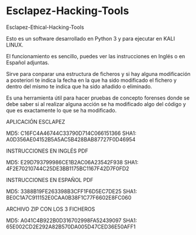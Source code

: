 # Esclapez-Hacking-Tools
Esclapez-Ethical-Hacking-Tools

Esto es un software desarrollado en Python 3 y para ejecutar en KALI LINUX.

El funcionamiento es sencillo, puedes ver las instrucciones en Inglés o en Español adjuntas.

Sirve para conparar una estructura de ficheros y si hay alguna modificación a posteriori te indica la fecha en la que ha sido modificado el fichero y dentro del mismo te indica que ha sido añadido o eliminado.

Es una herramienta útil para hacer pruebas de concepto forenses donde se debe saber si al realizar alguna acción se ha modificado algo del código y que es exactamente lo que se ha modificado.

APLICACIÓN ESCLAPEZ

MD5: C16FC4A46744C33790D714C066151366
SHA1: A0D356AE04152B5A5AC5B428BAB87727F0D46954

 

INSTRUCCIONES EN INGLÉS PDF

MD5: E29D793799986CE1B2AC06A23542F938
SHA1: 4F2E70210744C25DE3BB1175BC1167F42D7F0FD2

 

INSTRUCCIONES EN ESPAÑOL PDF

MD5: 3388B19FE263398B3CFF1F6D5EC7DE25
SHA1: BE0C1A7C911152E0CAA0B38F1C77F6602E8FC060

 

ARCHIVO ZIP CON LOS 3 FICHEROS

MD5: A041C4B922B0D316702998FA52439097
SHA1: 65E002CD2E292A82B570DA005D47CED36E50AFF1
